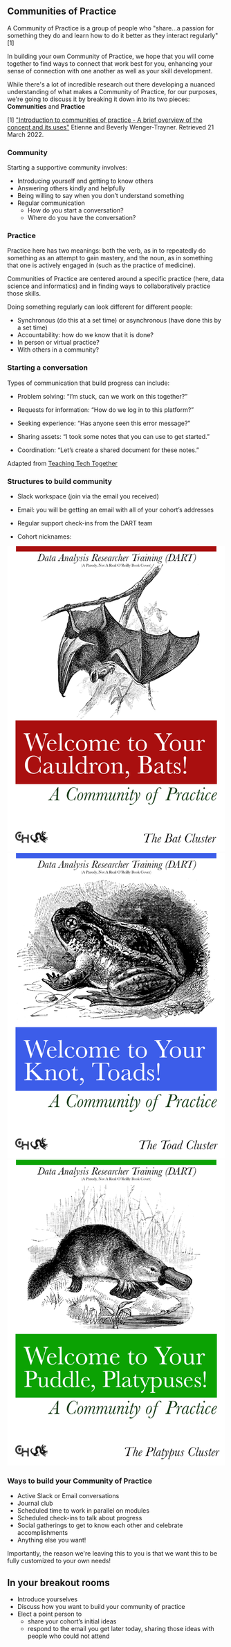 <!--
author:   Data Analysis Researcher Training team
email:    dart@chop.edu
version:  0.0.1
language: en
narrator: UK English Female

logo:     https://github.com/arcus/dart_orientation/blob/rmh-orientation/orientation/media/thinkific_cover.png

comment:  This is the material presented at the orientation meeting for the Data Analysis Researcher Training (DART) pilots, March 2022.
-->

## Communities of Practice
A Community of Practice is a group of people who "share...a passion for something they do and learn how to do it better as they interact regularly" [1]

In building your own Community of Practice, we hope that you will come together to find ways to connect that work best for you, enhancing your sense of connection with one another as well as your skill development. 


While there's a lot of incredible research out there developing a nuanced understanding of what makes a Community of Practice, for our purposes, we're going to discuss it by breaking it down into its two pieces: **Communities** and **Practice**


[1]  ["Introduction to communities of practice - A brief overview of the concept and its uses"](https://wenger-trayner.com/introduction-to-communities-of-practice/) Etienne and Beverly Wenger-Trayner. Retrieved 21 March 2022.

### Community

Starting a supportive community involves:

- Introducing yourself and getting to know others
- Answering others kindly and helpfully
- Being willing to say when you don’t understand something
- Regular communication
    - How do you start a conversation?
    - Where do you have the conversation?

### Practice
Practice here has two meanings: both the verb, as in to repeatedly do something as an attempt to gain mastery, and the noun, as in something that one is actively engaged in (such as the practice of medicine). 

Communities of Practice are centered around a specific practice (here, data science and informatics) and in finding ways to collaboratively practice those skills. 

Doing something regularly can look different for different people:

- Synchronous (do this at a set time) or asynchronous (have done this by a set time)
- Accountability: how do we know that it is done?
- In person or virtual practice?
- With others in a community?


### Starting a conversation

Types of communication that build progress can include:

- Problem solving: “I’m stuck, can we work on this together?”

- Requests for information: “How do we log in to this platform?”

- Seeking experience: “Has anyone seen this error message?”

- Sharing assets: “I took some notes that you can use to get started.”

- Coordination: “Let’s create a shared document for these notes.”

Adapted from [Teaching Tech Together](https://teachtogether.tech/en/index.html#s:community)

### Structures to build community

- Slack workspace (join via the email you received)

- Email: you will be getting an email with all of your cohort’s addresses

- Regular support check-ins from the DART team

- Cohort nicknames:

![Cauldron of Bats cover.](media/Cauldron_of_Bats_cover.png)
![Knot of Toads cover.](media/Knot_of_Toads_cover.png)
![Puddle of Platypuses cover.](media/Puddle_of_Platypuses_cover.png)

### Ways to build your Community of Practice

- Active Slack or Email conversations
- Journal club
- Scheduled time to work in parallel on modules
- Scheduled check-ins to talk about progress
- Social gatherings to get to know each other and celebrate accomplishments
- Anything else you want!


Importantly, the reason we're leaving this to you is that we want this to be fully customized to your own needs! 

## In your breakout rooms

- Introduce yourselves
- Discuss how you want to build your community of practice
- Elect a point person to
  - share your cohort’s initial ideas
  - respond to the email you get later today, sharing those ideas with people who could not attend
